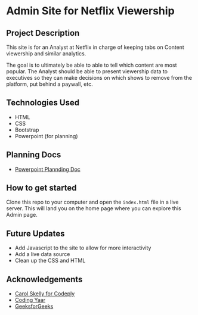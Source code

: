 # Admin Site for Netflix Viewership

## Project Description
This site is for an Analyst at Netflix in charge of keeping tabs on Content viewership and similar analytics. 

The goal is to ultimately be able to able to tell which content are most popular. The Analyst should be able to present viewership data to executives so they can make decisions on which shows to remove from the platform, put behind a paywall, etc. 

## Technologies Used
- HTML
- CSS
- Bootstrap
- Powerpoint (for planning)

## Planning Docs
- [Powerpoint Plannding Doc](./pages/sba307-planning-doc1.pdf)

## How to get started
Clone this repo to your computer and open the `index.html` file in a live server. This will land you on the home page where you can explore this Admin page.

## Future Updates
- Add Javascript to the site to allow for more interactivity
- Add a live data source
- Clean up the CSS and HTML

## Acknowledgements

- [Carol Skelly for Codeply](https://dev.to/codeply/bootstrap-5-sidebar-examples-38pb)
- [Coding Yaar](https://codingyaar.com/bootstrap-4-carousel-multiple-items-responsive/)
- [GeeksforGeeks](https://www.geeksforgeeks.org/design-a-calendar-using-html-and-css/)


